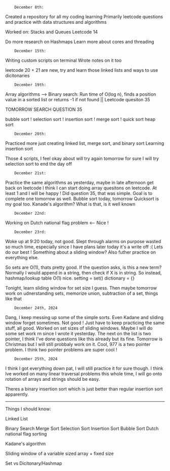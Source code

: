         December 8th:
Created a repository for all my coding learning
Primarily leetcode questions and practice with data structures and algorithms

Worked on:
Stacks and Queues
Leetcode 14

Do more research on Hashmaps
Learn more about cores and threading


        December 15th: 
Writing custom scripts on terminal 
Wrote notes on it too

leetcode 20 + 21 are new, try and learn those linked lists and ways to use dicitonaries

        December 19th:
Array algorithms -->
Binary search: Run time of O(log n), finds a position value in a sorted list or returns -1 if not found || Leetcode quesiton 35

TOMORROW SEARCH QUESTION 35

bubble sort !
selection sort !
insertion sort !
merge sort !
quick sort 
heap sort

        December 20th:
Practiced more just creating linked list, merge sort, and binary sort
Learning insertion sort

Those 4 scripts, I feel okay about will try again tomorrow for sure
I will try selection sort to end the day off

        December 21st:
Practice the same algorithms as yesterday, maybe in late afternoon get back on leetcode I think I can start doing array quesitons on leetcode. At least 1 and I will be happy !
Did question 35, that was simple. Goal is to complete one tomorrow as well.
Bubble sort today, tomorrow Quicksort is my goal too.
Kanade's algorithm? What is that, is it well known

        December 22nd:
Working on Dutch national flag problem <-- Nice !

        December 23rd:
Woke up at 9:20 today, not good. Slept through alarms on purpose wasted so much time, especially since I have plans later today it's a write off :( Lets do our best !
Something about a sliding window?
Also futher practice on everything else.

So sets are O(1), thats pretty good. If the question asks, is this a new term? Normally I would append in a string, then check if X is in string. So instead, hashmap/lookup table O(1) nice.
setting = set()
dictionary = {}

Tonight, learn sliding window for set size I guess.
Then maybe tomorrow work on udnerstanding sets, memorize union, subtraction of a set, things like that

        December 24th, 2024
Dang, I keep messing up some of the simple sorts. Even Kadane and sliding window forget sometimes. Not good ! Just have to keep practicing the same stuff, all good. Worked on set sizes of sliding windows. Maybe I will do some set work rn since I wrote it yesterday.
The next on the list is two pointer, I think I've done questions like this already but its fine. Tomorrow is Christmas but I will still probbaly work on it.
Cool, 977 is a two pointer problem. I think two pointer problems are super cool !

        December 25th, 2024
I think I got everything down pat, I will still practice it for sure though. I think Ive worked on many linear traversal problems this whole time, I will go onto rotation of arrays and strings should be easy.

Theres a binary insertion sort which is just better than regular insertion sort apparently.

-----------------------------------------------------------------------------------------
Things I should know:

Linked List

Binary Search
Merge Sort
Selection Sort
Insertion Sort
Bubble Sort
Dutch national flag sorting

Kadane's algorithm

Sliding window of a variable sized array + fixed size

Set vs Dicitonary/Hashmap
